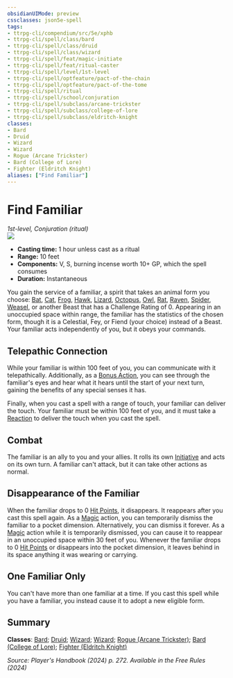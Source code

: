 ```yaml
---
obsidianUIMode: preview
cssclasses: json5e-spell
tags:
- ttrpg-cli/compendium/src/5e/xphb
- ttrpg-cli/spell/class/bard
- ttrpg-cli/spell/class/druid
- ttrpg-cli/spell/class/wizard
- ttrpg-cli/spell/feat/magic-initiate
- ttrpg-cli/spell/feat/ritual-caster
- ttrpg-cli/spell/level/1st-level
- ttrpg-cli/spell/optfeature/pact-of-the-chain
- ttrpg-cli/spell/optfeature/pact-of-the-tome
- ttrpg-cli/spell/ritual
- ttrpg-cli/spell/school/conjuration
- ttrpg-cli/spell/subclass/arcane-trickster
- ttrpg-cli/spell/subclass/college-of-lore
- ttrpg-cli/spell/subclass/eldritch-knight
classes:
- Bard
- Druid
- Wizard
- Wizard
- Rogue (Arcane Trickster)
- Bard (College of Lore)
- Fighter (Eldritch Knight)
aliases: ["Find Familiar"]
---
```

# Find Familiar
*1st-level, Conjuration (ritual)*  
![](Mechanics/spells/img/find-familiar.webp#right)

- **Casting time:** 1 hour unless cast as a ritual
- **Range:** 10 feet
- **Components:** V, S, burning incense worth 10+ GP, which the spell consumes
- **Duration:** Instantaneous

You gain the service of a familiar, a spirit that takes an animal form you choose: [Bat](Mechanics/bestiary/beast/bat-xphb.md), [Cat](Mechanics/bestiary/beast/cat-xphb.md), [Frog](Mechanics/bestiary/beast/frog-xphb.md), [Hawk](Mechanics/bestiary/beast/hawk-xphb.md), [Lizard](Mechanics/bestiary/beast/lizard-xphb.md), [Octopus](Mechanics/bestiary/beast/octopus-xphb.md), [Owl](Mechanics/bestiary/beast/owl-xphb.md), [Rat](Mechanics/bestiary/beast/rat-xphb.md), [Raven](Mechanics/bestiary/beast/raven-xphb.md), [Spider](Mechanics/bestiary/beast/spider-xphb.md), [Weasel](Mechanics/bestiary/beast/weasel-xphb.md), or another Beast that has a Challenge Rating of 0. Appearing in an unoccupied space within range, the familiar has the statistics of the chosen form, though it is a Celestial, Fey, or Fiend (your choice) instead of a Beast. Your familiar acts independently of you, but it obeys your commands.

## Telepathic Connection

While your familiar is within 100 feet of you, you can communicate with it telepathically. Additionally, as a [Bonus Action](Mechanics/rules/variant-rules/bonus-action-xphb.md), you can see through the familiar's eyes and hear what it hears until the start of your next turn, gaining the benefits of any special senses it has.

Finally, when you cast a spell with a range of touch, your familiar can deliver the touch. Your familiar must be within 100 feet of you, and it must take a [Reaction](Mechanics/rules/variant-rules/reaction-xphb.md) to deliver the touch when you cast the spell.

## Combat

The familiar is an ally to you and your allies. It rolls its own [Initiative](Mechanics/rules/variant-rules/initiative-xphb.md) and acts on its own turn. A familiar can't attack, but it can take other actions as normal.

## Disappearance of the Familiar

When the familiar drops to 0 [Hit Points](Mechanics/rules/variant-rules/hit-points-xphb.md), it disappears. It reappears after you cast this spell again. As a [Magic](Mechanics/rules/actions.md#Magic) action, you can temporarily dismiss the familiar to a pocket dimension. Alternatively, you can dismiss it forever. As a [Magic](Mechanics/rules/actions.md#Magic) action while it is temporarily dismissed, you can cause it to reappear in an unoccupied space within 30 feet of you. Whenever the familiar drops to 0 [Hit Points](Mechanics/rules/variant-rules/hit-points-xphb.md) or disappears into the pocket dimension, it leaves behind in its space anything it was wearing or carrying.

## One Familiar Only

You can't have more than one familiar at a time. If you cast this spell while you have a familiar, you instead cause it to adopt a new eligible form.

## Summary

**Classes**: [Bard](list-spells-classes-bard); [Druid](list-spells-classes-druid); [Wizard](list-spells-classes-wizard); [Wizard](list-spells-classes-wizard); [Rogue (Arcane Trickster)](list-spells-classes-rogue-xphb-arcane-trickster-xphb); [Bard (College of Lore)](list-spells-classes-bard-xphb-college-of-lore-xphb); [Fighter (Eldritch Knight)](list-spells-classes-fighter-xphb-eldritch-knight-xphb)

*Source: Player's Handbook (2024) p. 272. Available in the Free Rules (2024)*